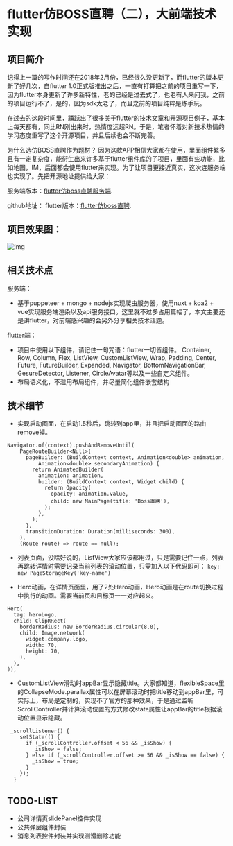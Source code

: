 # flutter仿BOSS直聘（二），大前端技术实现

## 项目简介
记得上一篇的写作时间还在2018年2月份，已经很久没更新了，而flutter的版本更新了好几次，自flutter 1.0正式版推出之后，一直有打算把之前的项目重写一下，因为flutter本身更新了许多新特性，老的已经是过去式了，也老有人来问我，之前的项目运行不了，是的，因为sdk太老了，而且之前的项目纯粹是练手玩。

在过去的这段时间里，踊跃出了很多关于flutter的技术文章和开源项目例子，基本上每天都有，同比RN刚出来时，热情度远超RN。于是，笔者怀着对新技术热情的学习态度重写了这个开源项目，并且后续也会不断完善。

为什么选仿BOSS直聘作为题材？
因为这款APP相信大家都在使用，里面组件繁多且有一定复杂度，能衍生出来许多基于flutter组件库的子项目，里面有些功能，比如地图，IM，后面都会使用flutter来实现。为了让项目更接近真实，这次连服务端也实现了。先把开源地址提供给大家：

服务端版本：[flutter仿boss直聘服务端](https://github.com/heruijun/flutter-boss-server).

github地址：
flutter版本：[flutter仿boss直聘](https://github.com/heruijun/flutter_boss).

## 项目效果图：
![img](https://github.com/heruijun/flutter_boss/blob/master/effect2.gif)

## 相关技术点
服务端：
* 基于puppeteer + mongo + nodejs实现爬虫服务器，使用nuxt + koa2 + vue实现服务端渲染以及api服务接口。这里就不过多占用篇幅了，本文主要还是讲flutter，对前端感兴趣的会另外分享相关技术话题。

flutter端：
* 项目中使用以下组件，请记住一句咒语：flutter一切皆组件。
Container, Row, Column, Flex, ListView, CustomListView, Wrap, Padding, Center, Future, FutureBuilder, Expanded, Navigator, BottomNavigationBar, GesureDetector, Listener, CircleAvatar等以及一些自定义组件。
* 布局语义化，不滥用布局组件，并尽量简化组件嵌套结构

## 技术细节
* 实现启动画面，在启动1.5秒后，跳转到app里，并且把启动画面的路由remove掉。

```
Navigator.of(context).pushAndRemoveUntil(
    PageRouteBuilder<Null>(
      pageBuilder: (BuildContext context, Animation<double> animation,
          Animation<double> secondaryAnimation) {
        return AnimatedBuilder(
          animation: animation,
          builder: (BuildContext context, Widget child) {
            return Opacity(
              opacity: animation.value,
              child: new MainPage(title: 'Boss直聘'),
            );
          },
        );
      },
      transitionDuration: Duration(milliseconds: 300),
    ),
    (Route route) => route == null);
```

* 列表页面，没啥好说的，ListView大家应该都用过，只是需要记住一点，列表再跳转详情时需要记录当前列表的滚动位置，只需加入以下代码即可：
`key: new PageStorageKey('key-name')`

* Hero动画，在详情页面里，用了2处Hero动画，Hero动画是在route切换过程中执行的动画。需要当前页和目标页一一对应起来。

```
Hero(
  tag: heroLogo,
  child: ClipRRect(
    borderRadius: new BorderRadius.circular(8.0),
    child: Image.network(
      widget.company.logo,
      width: 70,
      height: 70,
    ),
  ),
)),
```

* CustomListView滑动时appBar显示隐藏title。大家都知道，flexibleSpace里的CollapseMode.parallax属性可以在屏幕滚动时把title移动到appBar里，可实际上，布局是定制的，实现不了官方的那种效果，于是通过监听ScrollController并计算滚动位置的方式修改state属性让appBar的title根据滚动位置显示隐藏。

```
 _scrollListener() {
    setState(() {
      if (_scrollController.offset < 56 && _isShow) {
        _isShow = false;
      } else if (_scrollController.offset >= 56 && _isShow == false) {
        _isShow = true;
      }
    });
  }
```

## TODO-LIST
* 公司详情页slidePanel控件实现
* 公共弹层组件封装
* 消息列表控件封装并实现测滑删除功能